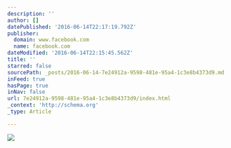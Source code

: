 ```yaml
---
description: ''
author: []
datePublished: '2016-06-14T22:17:19.792Z'
publisher:
  domain: www.facebook.com
  name: facebook.com
dateModified: '2016-06-14T22:15:45.562Z'
title: ''
starred: false
sourcePath: _posts/2016-06-14-7e24912a-9598-481e-95a4-1c3e8b4373d9.md
inFeed: true
hasPage: true
inNav: false
url: 7e24912a-9598-481e-95a4-1c3e8b4373d9/index.html
_context: 'http://schema.org'
_type: Article

---
```

![](https://scontent.fash1-1.fna.fbcdn.net/t31.0-0/p600x600/13403168_1809964089236589_8698274129158094107_o.jpg)